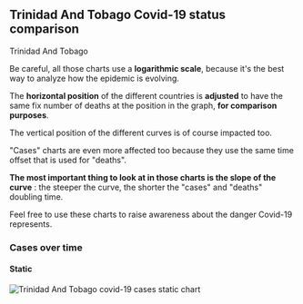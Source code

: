 ## Trinidad And Tobago Covid-19 status comparison 

Trinidad And Tobago



Be careful, all those charts use a **logarithmic scale**, because it's the best way to analyze how the epidemic is evolving.
 
The **horizontal position** of the different countries is **adjusted** to have the same fix number of deaths at the position in the graph, **for comparison purposes**.

The vertical position of the different curves is of course impacted too.

"Cases" charts are even more affected too because they use the same time offset that is used for "deaths".

**The most important thing to look at in those charts is the slope of the curve** : the steeper the curve, the shorter the "cases" and "deaths" doubling time.

Feel free to use these charts to raise awareness about the danger Covid-19 represents. 


 
### Cases over time
 
#### Static
![Trinidad And Tobago covid-19 cases static chart](https://raw.githubusercontent.com/madlag/coronavirus_study/master/notebooks/graphs/2020-03-22/countries/Trinidad_And_Tobago/2020-03-22_Trinidad_And_Tobago_cases.png "Trinidad And Tobago covid-19 cases static chart")   

